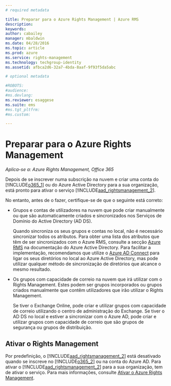 ```yaml
---
# required metadata

title: Preparar para o Azure Rights Management | Azure RMS
description:
keywords:
author: cabailey
manager: mbaldwin
ms.date: 04/28/2016
ms.topic: article
ms.prod: azure
ms.service: rights-management
ms.technology: techgroup-identity
ms.assetid: afbca2d6-32a7-4bda-8aaf-9f93f5da5abc

# optional metadata

#ROBOTS:
#audience:
#ms.devlang:
ms.reviewer: esaggese
ms.suite: ems
#ms.tgt_pltfrm:
#ms.custom:

---
```


# Preparar para o Azure Rights Management

*Aplica-se a: Azure Rights Management, Office 365*

Depois de se inscrever numa subscrição na nuvem e criar uma conta do [!INCLUDE[o365_1](../includes/o365_1_md.md)] ou do Azure Active Directory para a sua organização, está pronto para ativar o serviço [!INCLUDE[aad_rightsmanagement_2](../includes/aad_rightsmanagement_2_md.md)].

No entanto, antes de o fazer, certifique-se de que o seguinte está correto:

-   Grupos e contas de utilizadores na nuvem que pode criar manualmente ou que são automaticamente criados e sincronizados nos Serviços de Domínio do Active Directory (AD DS).

    Quando sincroniza os seus grupos e contas no local, não é necessário sincronizar todos os atributos. Para obter uma lista dos atributos que têm de ser sincronizados com o Azure RMS, consulte a secção [Azure RMS](/active-directory/active-directory-aadconnectsync-attributes-synchronized#azure-rms) na documentação do Azure Active Directory. Para facilitar a implementação, recomendamos que utilize o [Azure AD Connect](/active-directory/active-directory-aadconnectsync-whatis) para ligar os seus diretórios no local ao Azure Active Directory, mas pode utilizar qualquer método de sincronização de diretórios que alcance o mesmo resultado.

-   Os grupos com capacidade de correio na nuvem que irá utilizar com o Rights Management. Estes podem ser grupos incorporados ou grupos criados manualmente que contêm utilizadores que irão utilizar o Rights Management.

    Se tiver o Exchange Online, pode criar e utilizar grupos com capacidade de correio utilizando o centro de administração do Exchange. Se tiver o AD DS no local e estiver a sincronizar com o Azure AD, pode criar e utilizar grupos com capacidade de correio que são grupos de segurança ou grupos de distribuição.

## Ativar o Rights Management
Por predefinição, o [!INCLUDE[aad_rightsmanagement_2](../includes/aad_rightsmanagement_2_md.md)] está desativado quando se inscreve no [!INCLUDE[o365_2](../includes/o365_2_md.md)] ou na conta do Azure AD. Para ativar o [!INCLUDE[aad_rightsmanagement_2](../includes/aad_rightsmanagement_2_md.md)] para a sua organização, tem de ativar o serviço. Para mais informações, consulte [Ativar o Azure Rights Management](../deploy-use/activate-service.md).





<!--HONumber=Apr16_HO4-->


